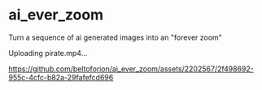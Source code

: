 # ai_ever_zoom
Turn a sequence of ai generated images into an "forever zoom"



Uploading pirate.mp4…



https://github.com/beltoforion/ai_ever_zoom/assets/2202567/2f498692-955c-4cfc-b82a-29fafefcd696

